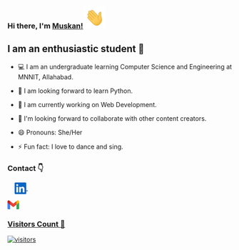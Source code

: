 ### Hi there, I'm [Muskan!](https://github.com/muskan272002)<img height="50px" src="https://github.com/muskan272002/muskan272002/blob/main/New/Hello.gif">

## I am an enthusiastic student 🙂


- 💻 I am an undergraduate learning Computer Science and Engineering at MNNIT, Allahabad.

- 🌱 I am looking forward to learn Python.

- 📱 I am currently working on Web Development.

- 👯 I'm looking forward to collaborate with other content creators.

- 😄 Pronouns: She/Her

- ⚡ Fun fact: I love to dance and sing.

### Contact :point_down:
&nbsp; &nbsp; <a href="https://www.linkedin.com/in/muskan-patel-8b875b205/">
    <img align="center" width="26px" src="https://github.com/muskan272002/muskan272002/blob/main/New/linkedin.jpeg" />
 </a>  &nbsp; &nbsp; &nbsp; &nbsp;
 
<a href="mailto:muskanpatel272002@gmail.com">
    <img align="center" width="26px" src="https://github.com/muskan272002/muskan272002/blob/main/New/gmail.png" />


### Visitors Count :eyes:

![visitors](https://visitor-badge.glitch.me/badge?page_id=muskan272002)

<!-- <img align="left" src = "https://profile-counter.glitch.me/muskan272002/count.svg" alt ="Loading"> -->
